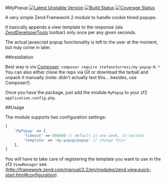 #MyPopup
[![Latest Unstable Version](https://poser.pugx.org/stefanotorresi/my-pages/v/unstable.png)](https://packagist.org/packages/stefanotorresi/my-pages)
[![Build Status](https://travis-ci.org/stefanotorresi/MyPages.png?branch=master)](https://travis-ci.org/stefanotorresi/MyPages)
[![Coverage Status](https://coveralls.io/repos/stefanotorresi/MyPages/badge.png?branch=master)](https://coveralls.io/r/stefanotorresi/MyPages?branch=master)

A very simple Zend Framework 2 module to handle cookie timed popups.

It basically appends a view template to the response (ala [ZendDeveloperTools](//github.com/zendframework/ZendDeveloperTools) toolbar) only once per any given seconds.

The actual javascript popup functionality is left to the user at the moment, but may come in later.

##Installation

Best way is via [Composer](//getcomposer.org): `composer require stefanotorresi/my-popup:0.*`
You can also either clone the repo via Git or download the tarball and unpack it manually (note: didn't actually test this... besides, use Composer!).

Once you have the package, just add the module `MyPopup` to your zf2 `application.config.php`.

##Usage

The module supports two configuration settings:

```php
[
    'MyPopup' => [
        'timeout' => 604800 // default is one week, in seconds
        'template' => 'my-popup/popup' // change this!
    ],
]
```

You will have to take care of registering the template you want to use in the zf2 `ViewManager` see (http://framework.zend.com/manual/2.2/en/modules/zend.view.quick-start.html#configuration).

